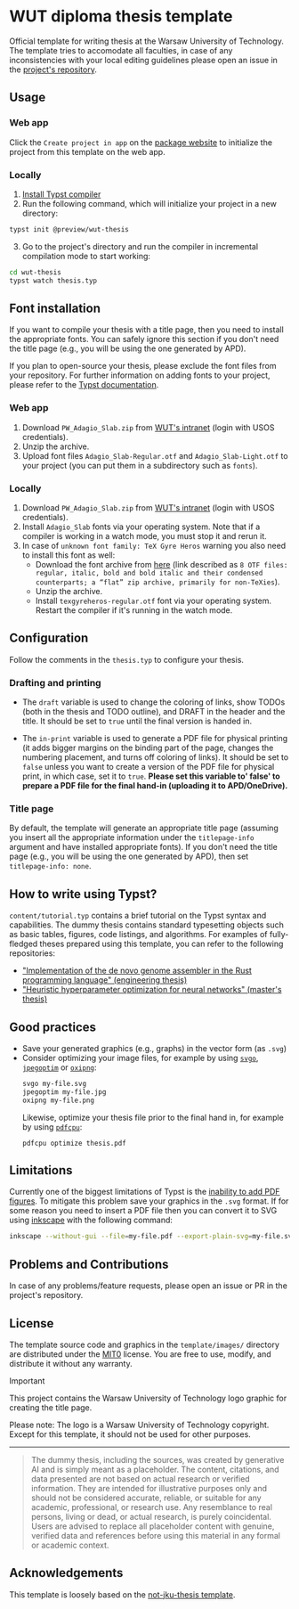 # WUT diploma thesis template

Official template for writing thesis at the Warsaw University of Technology. The
template tries to accomodate all faculties, in case of any inconsistencies with your
local editing guidelines please open an issue in the [project's
repository](https://github.com/fuine/wut-thesis-typst).

## Usage

### Web app

Click the `Create project in app` on the [package website](https://typst.app/universe/package/wut-thesis) to initialize the project from this template on the web app.

### Locally

1. [Install Typst compiler](https://github.com/typst/typst#installation)
2. Run the following command, which will initialize your project in a new directory:
```bash
typst init @preview/wut-thesis
```
3. Go to the project's directory and run the compiler in incremental compilation mode to start working:
```bash
cd wut-thesis
typst watch thesis.typ
```

## Font installation
If you want to compile your thesis with a title page, then you need to install the
appropriate fonts. You can safely ignore this section if you don't need the title page
(e.g., you will be using the one generated by APD).

If you plan to open-source your thesis, please exclude the font files from your
repository. For further information on adding fonts to your project, please refer to the
[Typst documentation](https://typst.app/docs/reference/text/text/#parameters-font).

### Web app
1. Download `PW_Adagio_Slab.zip` from [WUT's intranet](https://intranet.pw.edu.pl/promocja/Shared%20Documents/Identyfikacja%20wizualna/Kroje%20pism) (login with USOS credentials).
2. Unzip the archive.
3. Upload font files `Adagio_Slab-Regular.otf` and `Adagio_Slab-Light.otf` to your
   project (you can put them in a subdirectory such as `fonts`).

### Locally
1. Download `PW_Adagio_Slab.zip` from [WUT's intranet](https://intranet.pw.edu.pl/promocja/Shared%20Documents/Identyfikacja%20wizualna/Kroje%20pism) (login with USOS credentials).
2. Install `Adagio_Slab` fonts via your operating system. Note that if a compiler is
   working in a watch mode, you must stop it and rerun it.
3. In case of `unknown font family: TeX Gyre Heros` warning you also need to install
   this font as well:
    * Download the font archive from
      [here](https://www.gust.org.pl/projects/e-foundry/tex-gyre/heros) (link described
      as `8 OTF files: regular, italic, bold and bold italic and their condensed
      counterparts; a “flat” zip archive, primarily for non-TeXies`).
    * Unzip the archive.
    * Install `texgyreheros-regular.otf` font via your operating system. Restart the
      compiler if it's running in the watch mode.

## Configuration
Follow the comments in the `thesis.typ` to configure your thesis.

### Drafting and printing
* The `draft` variable is used to change the coloring of links, show TODOs (both in the
  thesis and TODO outline), and DRAFT in the header and the title. It should be set to
  `true` until the final version is handed in.

* The `in-print` variable is used to generate a PDF file for physical printing (it adds
  bigger margins on the binding part of the page, changes the numbering placement, and
  turns off coloring of links). It should be set to `false` unless you want to create a
  version of the PDF file for physical print, in which case, set it to `true`. **Please
  set this variable to' false' to prepare a PDF file for the final hand-in (uploading it
  to APD/OneDrive).**

### Title page
By default, the template will generate an appropriate title page (assuming you insert
all the appropriate information under the `titlepage-info` argument and have installed
appropriate fonts). If you don't need the title page (e.g., you will be using the one
generated by APD), then set `titlepage-info: none`.

## How to write using Typst?

`content/tutorial.typ` contains a brief tutorial on the Typst syntax and capabilities.
The dummy thesis contains standard typesetting objects such as basic tables,
figures, code listings, and algorithms. For examples of fully-fledged theses prepared
using this template, you can refer to the following repositories:

- ["Implementation of the de novo genome assembler in the Rust programming language" (engineering thesis)](https://github.com/fuine/eng-thesis-typst/)
- ["Heuristic hyperparameter optimization for neural networks" (master's thesis)](https://github.com/fuine/msc-thesis-typst/)

## Good practices
* Save your generated graphics (e.g., graphs) in the vector form (as `.svg`)
* Consider optimizing your image files, for example by using [`svgo`](https://svgo.dev/), [`jpegoptim`](https://github.com/tjko/jpegoptim) or [`oxipng`](https://github.com/oxipng/oxipng):
    ```bash
    svgo my-file.svg
    jpegoptim my-file.jpg
    oxipng my-file.png
    ```
    Likewise, optimize your thesis file prior to the final hand in, for example by using
    [`pdfcpu`](https://github.com/pdfcpu/pdfcpu):
    ```
    pdfcpu optimize thesis.pdf
    ```

## Limitations
Currently one of the biggest limitations of Typst is the [inability to add PDF
figures](https://github.com/typst/typst/issues/145). To mitigate this problem save
your graphics in the `.svg` format. If for some reason you need to insert a PDF file then you
can convert it to SVG using [inkscape](https://inkscape.org/) with the following command:
```bash
inkscape --without-gui --file=my-file.pdf --export-plain-svg=my-file.svg
```

## Problems and Contributions
In case of any problems/feature requests, please open an issue or PR in the project's
repository.

## License
The template source code and graphics in the `template/images/` directory are distributed under the [MIT0](https://github.com/aws/mit-0/blob/master/MIT-0) license. You are free to use, modify, and distribute it without any warranty.

> [!IMPORTANT]
>
> This project contains the Warsaw University of Technology logo graphic for creating the title page.
>
> Please note: The logo is a Warsaw University of Technology copyright. Except for this template, it should not be used for other purposes.

---

> The dummy thesis, including the sources, was created by generative AI and is simply meant as a placeholder. The content, citations, and data presented are not based on actual research or verified information. They are intended for illustrative purposes only and should not be considered accurate, reliable, or suitable for any academic, professional, or research use. Any resemblance to real persons, living or dead, or actual research, is purely coincidental. Users are advised to replace all placeholder content with genuine, verified data and references before using this material in any formal or academic context.

## Acknowledgements
This template is loosely based on the [not-jku-thesis template](https://typst.app/universe/package/not-jku-thesis).
